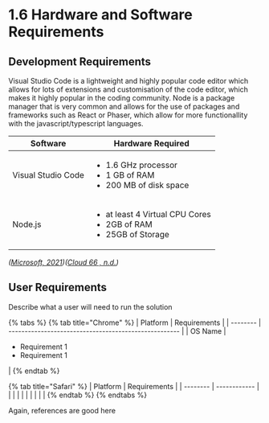 # 1.6 Hardware and Software Requirements

## Development Requirements

Visual Studio Code is a lightweight and highly popular code editor which allows for lots of extensions and customisation of the code editor, which makes it highly popular in the coding community. Node is a package manager that is very common and allows for the use of packages and frameworks such as React or Phaser, which allow for more functionallity with the javascript/typescript languages.&#x20;

| Software           | Hardware Required                                                                          |
| ------------------ | ------------------------------------------------------------------------------------------ |
| Visual Studio Code | <ul><li>1.6 GHz processor</li><li>1 GB of RAM</li><li>200 MB of disk space</li></ul>       |
| Node.js            | <ul><li>at least 4 Virtual CPU Cores </li><li>2GB of RAM</li><li>25GB of Storage</li></ul> |

_(_[_Microsoft, 2021_](../analysis/reference-list.md)_)(_[_Cloud 66 , n.d._](../analysis/reference-list.md)_)_

## User Requirements

Describe what a user will need to run the solution

{% tabs %}
{% tab title="Chrome" %}
| Platform | Requirements                                          |
| -------- | ----------------------------------------------------- |
| OS Name  | <ul><li>Requirement 1</li><li>Requirement 1</li></ul> |
{% endtab %}

{% tab title="Safari" %}
| Platform | Requirements |
| -------- | ------------ |
|          |              |
|          |              |
|          |              |
{% endtab %}
{% endtabs %}

Again, references are good here
